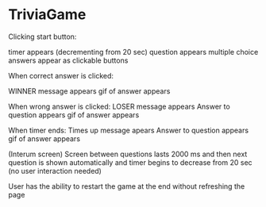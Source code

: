 # TriviaGame

Clicking start button:

   timer appears (decrementing from 20 sec)
   question appears
   multiple choice answers appear as clickable buttons
    
When correct answer is clicked: 

   WINNER message appears
   gif of answer appears
   
When wrong answer is clicked:
    LOSER message appears
    Answer to question appears
    gif of answer appears
    
When timer ends:
    Times up message apears
    Answer to question appears
    gif of answer appears
    
(Interum screen) Screen between questions lasts 2000 ms and then next question is shown automatically and timer begins to decrease from 20 sec (no user interaction needed)

User has the ability to restart the game at the end without refreshing the page
